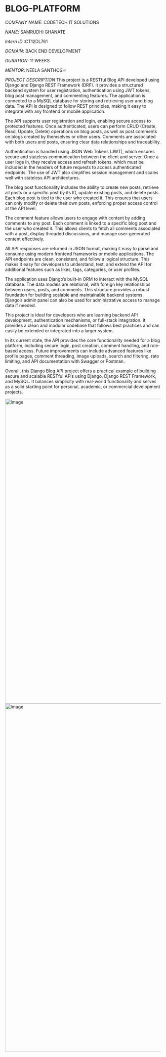# BLOG-PLATFORM

*COMPANY NAME*: CODETECH IT SOLUTIONS

*NAME*: SAMRUDHI GHANATE

*Intern ID* :CT12DL761

*DOMAIN*: BACK END DEVELOPMENT

*DURATION*: 11 WEEKS

*MENTOR*: NEELA SANTHOSH

*PROJECT DESCRIPTION*
This project is a RESTful Blog API developed using Django and Django REST Framework (DRF). It provides a structured backend system for user registration, authentication using JWT tokens, blog post management, and commenting features. The application is connected to a MySQL database for storing and retrieving user and blog data. The API is designed to follow REST principles, making it easy to integrate with any frontend or mobile application.

The API supports user registration and login, enabling secure access to protected features. Once authenticated, users can perform CRUD (Create, Read, Update, Delete) operations on blog posts, as well as post comments on blogs created by themselves or other users. Comments are associated with both users and posts, ensuring clear data relationships and traceability.

Authentication is handled using JSON Web Tokens (JWT), which ensures secure and stateless communication between the client and server. Once a user logs in, they receive access and refresh tokens, which must be included in the headers of future requests to access authenticated endpoints. The use of JWT also simplifies session management and scales well with stateless API architectures.

The blog post functionality includes the ability to create new posts, retrieve all posts or a specific post by its ID, update existing posts, and delete posts. Each blog post is tied to the user who created it. This ensures that users can only modify or delete their own posts, enforcing proper access control at the API level.

The comment feature allows users to engage with content by adding comments to any post. Each comment is linked to a specific blog post and the user who created it. This allows clients to fetch all comments associated with a post, display threaded discussions, and manage user-generated content effectively.

All API responses are returned in JSON format, making it easy to parse and consume using modern frontend frameworks or mobile applications. The API endpoints are clean, consistent, and follow a logical structure. This makes it easy for developers to understand, test, and extend the API for additional features such as likes, tags, categories, or user profiles.

The application uses Django’s built-in ORM to interact with the MySQL database. The data models are relational, with foreign key relationships between users, posts, and comments. This structure provides a robust foundation for building scalable and maintainable backend systems. Django’s admin panel can also be used for administrative access to manage data if needed.

This project is ideal for developers who are learning backend API development, authentication mechanisms, or full-stack integration. It provides a clean and modular codebase that follows best practices and can easily be extended or integrated into a larger system.

In its current state, the API provides the core functionality needed for a blog platform, including secure login, post creation, comment handling, and role-based access. Future improvements can include advanced features like profile pages, comment threading, image uploads, search and filtering, rate limiting, and API documentation with Swagger or Postman.

Overall, this Django Blog API project offers a practical example of building secure and scalable RESTful APIs using Django, Django REST Framework, and MySQL. It balances simplicity with real-world functionality and serves as a solid starting point for personal, academic, or commercial development projects.

<img width="1889" height="986" alt="Image" src="https://github.com/user-attachments/assets/58cbd009-e469-43d0-8b10-44682f6de660" />

<img width="1918" height="1127" alt="Image" src="https://github.com/user-attachments/assets/865bb103-6138-4eef-8ad1-fef01d0b86eb" />
